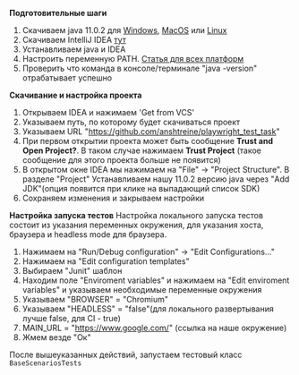 **Подготовительные шаги**
1. Скачиваем java 11.0.2 для [Windows](https://download.java.net/java/GA/jdk11/9/GPL/openjdk-11.0.2_windows-x64_bin.zip), [MacOS](https://download.java.net/java/GA/jdk10/10.0.2/19aef61b38124481863b1413dce1855f/13/openjdk-10.0.2_osx-x64_bin.tar.gz) или [Linux](https://download.java.net/java/GA/jdk11/9/GPL/openjdk-11.0.2_linux-x64_bin.tar.gz)
2. Скачиваем IntelliJ IDEA [тут](https://www.jetbrains.com/products/compare/?product=idea&product=idea-ce)
3. Устанавливаем java и IDEA
4. Настроить переменную PATH. [Статья для всех платформ](https://www.java.com/ru/download/help/path.html)
5. Проверить что команда в консоле/терминале "java -version" отрабатывает успешно

**Скачивание и настройка проекта**
1. Открываем IDEA и нажимаем 'Get from VCS'
2. Указываем путь, по которому будет скачиваться проект
3. Указываем URL "https://github.com/anshtreine/playwright_test_task"
4. При первом открытии проекта может быть сообщение **Trust and Open Project?**. В таком случае нажимаем **Trust Project** (такое сообщение для этого проекта больше не появится)
5. В открытом окне IDEA мы нажимаем на "File" -> "Project Structure". В разделе "Project" Устанавливаем нашу 11.0.2 версию java через "Add JDK"(опция появится при клике на выпадающий список SDK)
6. Сохраняем изменения и закрываем настройки


**Настройка запуска тестов**
Настройка локального запуска тестов состоит из указания переменных окружения, для указания хоста, браузера и headless mode для браузера.

1. Нажимаем на "Run/Debug configuration" -> "Edit Configurations..."
2. Нажимаем на "Edit configuration templates"
3. Выбираем "Junit" шаблон
4. Находим поле "Enviroment variables" и нажимаем на "Edit enviroment variables" и указываем необходимые переменные окружения
5. Указываем "BROWSER" = "Chromium"
6. Указываем "HEADLESS" = "false"(для локального развертывания лучше false, для CI - true)
7. MAIN_URL = "https://www.google.com/" (ссылка на наше окружение)
8. Жмем везде "Ок"

После вышеуказанных действий, запустаем тестовый класс `BaseScenariosTests`
   
